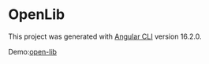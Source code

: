 # OpenLib

This project was generated with [Angular CLI](https://github.com/angular/angular-cli) version 16.2.0.

Demo:[open-lib](https://cookieseventeen.github.io/open-lib/)
